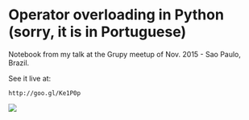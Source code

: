 # Operator overloading in Python (sorry, it is in Portuguese)

Notebook from my talk at the Grupy meetup of Nov. 2015 - Sao Paulo, Brazil.

See it live at:

    http://goo.gl/Ke1P0p
    
<img src="http://chart.googleapis.com/chart?cht=qr&chs=300x300&choe=UTF-8&chld=H&chl=https://goo.gl/Ke1P0p">

